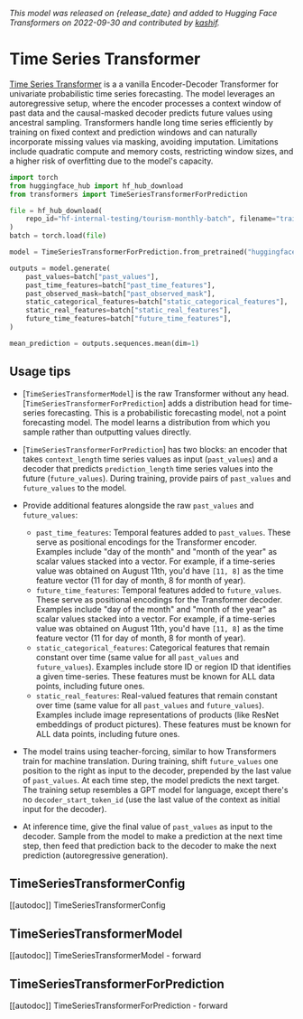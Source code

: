 <!--Copyright 2022 The HuggingFace Team. All rights reserved.

Licensed under the Apache License, Version 2.0 (the "License"); you may not use this file except in compliance with
the License. You may obtain a copy of the License at

http://www.apache.org/licenses/LICENSE-2.0

Unless required by applicable law or agreed to in writing, software distributed under the License is distributed on
an "AS IS" BASIS, WITHOUT WARRANTIES OR CONDITIONS OF ANY KIND, either express or implied. See the License for the
specific language governing permissions and limitations under the License.

⚠️ Note that this file is in Markdown but contain specific syntax for our doc-builder (similar to MDX) that may not be
rendered properly in your Markdown viewer.

-->
*This model was released on {release_date} and added to Hugging Face Transformers on 2022-09-30 and contributed by [kashif](https://huggingface.co/kashif).*

# Time Series Transformer

[Time Series Transformer](https://huggingface.co/blog/time-series-transformers) is a a vanilla Encoder-Decoder Transformer for univariate probabilistic time series forecasting. The model leverages an autoregressive setup, where the encoder processes a context window of past data and the causal-masked decoder predicts future values using ancestral sampling. Transformers handle long time series efficiently by training on fixed context and prediction windows and can naturally incorporate missing values via masking, avoiding imputation. Limitations include quadratic compute and memory costs, restricting window sizes, and a higher risk of overfitting due to the model's capacity.

<hfoptions id="usage">
<hfoption id="TimeSeriesTransformerForPrediction">

```py
import torch
from huggingface_hub import hf_hub_download
from transformers import TimeSeriesTransformerForPrediction

file = hf_hub_download(
    repo_id="hf-internal-testing/tourism-monthly-batch", filename="train-batch.pt", repo_type="dataset"
)
batch = torch.load(file)

model = TimeSeriesTransformerForPrediction.from_pretrained("huggingface/time-series-transformer-tourism-monthly", dtype="auto")

outputs = model.generate(
    past_values=batch["past_values"],
    past_time_features=batch["past_time_features"],
    past_observed_mask=batch["past_observed_mask"],
    static_categorical_features=batch["static_categorical_features"],
    static_real_features=batch["static_real_features"],
    future_time_features=batch["future_time_features"],
)

mean_prediction = outputs.sequences.mean(dim=1)
```

</hfoption>
</hfoptions>

## Usage tips

- [`TimeSeriesTransformerModel`] is the raw Transformer without any head. [`TimeSeriesTransformerForPrediction`] adds a distribution head for time-series forecasting. This is a probabilistic forecasting model, not a point forecasting model. The model learns a distribution from which you sample rather than outputting values directly.
- [`TimeSeriesTransformerForPrediction`] has two blocks: an encoder that takes `context_length` time series values as input (`past_values`) and a decoder that predicts `prediction_length` time series values into the future (`future_values`). During training, provide pairs of `past_values` and `future_values` to the model.
- Provide additional features alongside the raw `past_values` and `future_values`:

  - `past_time_features`: Temporal features added to `past_values`. These serve as positional encodings for the Transformer encoder. Examples include "day of the month" and "month of the year" as scalar values stacked into a vector. For example, if a time-series value was obtained on August 11th, you'd have `[11, 8]` as the time feature vector (11 for day of month, 8 for month of year).
  - `future_time_features`: Temporal features added to `future_values`. These serve as positional encodings for the Transformer decoder. Examples include "day of the month" and "month of the year" as scalar values stacked into a vector. For example, if a time-series value was obtained on August 11th, you'd have `[11, 8]` as the time feature vector (11 for day of month, 8 for month of year).
  - `static_categorical_features`: Categorical features that remain constant over time (same value for all `past_values` and `future_values`). Examples include store ID or region ID that identifies a given time-series. These features must be known for ALL data points, including future ones.
  - `static_real_features`: Real-valued features that remain constant over time (same value for all `past_values` and `future_values`). Examples include image representations of products (like ResNet embeddings of product pictures). These features must be known for ALL data points, including future ones.

- The model trains using teacher-forcing, similar to how Transformers train for machine translation. During training, shift `future_values` one position to the right as input to the decoder, prepended by the last value of `past_values`. At each time step, the model predicts the next target. The training setup resembles a GPT model for language, except there's no `decoder_start_token_id` (use the last value of the context as initial input for the decoder).
- At inference time, give the final value of `past_values` as input to the decoder. Sample from the model to make a prediction at the next time step, then feed that prediction back to the decoder to make the next prediction (autoregressive generation).

## TimeSeriesTransformerConfig

[[autodoc]] TimeSeriesTransformerConfig

## TimeSeriesTransformerModel

[[autodoc]] TimeSeriesTransformerModel
    - forward

## TimeSeriesTransformerForPrediction

[[autodoc]] TimeSeriesTransformerForPrediction
    - forward

